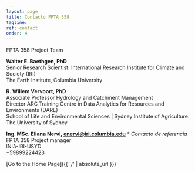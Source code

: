 ```yaml
---
layout: page
title: Contacto FPTA 358
tagline:
ref: contact
order: 4
---
```




 FPTA 358 Project Team

**Walter E. Baethgen, PhD** \
Senior Research Scientist. International Research Institute for Climate and Society (IRI) \
The Earth Institute, Columbia University 

**R. Willem Vervoort, PhD**  \
Associate Professor Hydrology and Catchment Management  \
Director ARC Training Centre in Data Analytics for Resources and Environments (DARE)  \
School of Life and Environmental Sciences | Sydney Institute of Agriculture. The University of Sydney

**Ing. MSc. Eliana Nervi, enervi@iri.columbia.edu**  * *Contacto de referencia*  \
FPTA 358 Project manager  \
INIA-IRI-USYD  \
+59899224423  


[Go to the Home Page]({{ '/' | absolute_url }})
